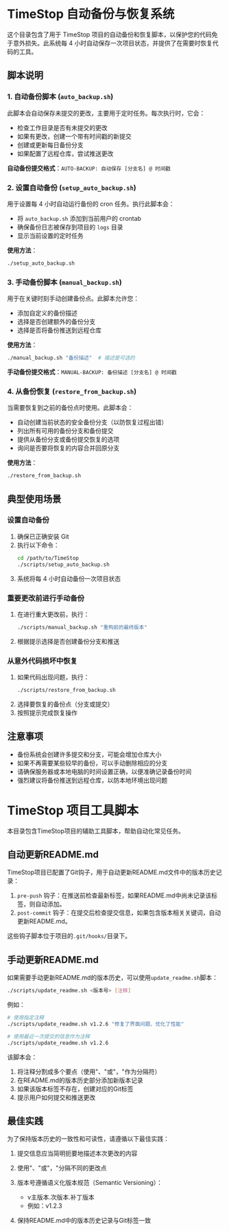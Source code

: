 # TimeStop 自动备份与恢复系统

这个目录包含了用于 TimeStop 项目的自动备份和恢复脚本，以保护您的代码免于意外损失。此系统每 4 小时自动保存一次项目状态，并提供了在需要时恢复代码的工具。

## 脚本说明

### 1. 自动备份脚本 (`auto_backup.sh`)

此脚本会自动保存未提交的更改，主要用于定时任务。每次执行时，它会：

- 检查工作目录是否有未提交的更改
- 如果有更改，创建一个带有时间戳的新提交
- 创建或更新每日备份分支
- 如果配置了远程仓库，尝试推送更改

**自动备份提交格式**：`AUTO-BACKUP: 自动保存 [分支名] @ 时间戳`

### 2. 设置自动备份 (`setup_auto_backup.sh`)

用于设置每 4 小时自动运行备份的 cron 任务。执行此脚本会：

- 将 `auto_backup.sh` 添加到当前用户的 crontab
- 确保备份日志被保存到项目的 `logs` 目录
- 显示当前设置的定时任务

**使用方法**：
```bash
./setup_auto_backup.sh
```

### 3. 手动备份脚本 (`manual_backup.sh`)

用于在关键时刻手动创建备份点。此脚本允许您：

- 添加自定义的备份描述
- 选择是否创建额外的备份分支
- 选择是否将备份推送到远程仓库

**使用方法**：
```bash
./manual_backup.sh "备份描述"  # 描述是可选的
```

**手动备份提交格式**：`MANUAL-BACKUP: 备份描述 [分支名] @ 时间戳`

### 4. 从备份恢复 (`restore_from_backup.sh`)

当需要恢复到之前的备份点时使用。此脚本会：

- 自动创建当前状态的安全备份分支（以防恢复过程出错）
- 列出所有可用的备份分支和备份提交
- 提供从备份分支或备份提交恢复的选项
- 询问是否要将恢复的内容合并回原分支

**使用方法**：
```bash
./restore_from_backup.sh
```

## 典型使用场景

### 设置自动备份

1. 确保已正确安装 Git
2. 执行以下命令：
   ```bash
   cd /path/to/TimeStop
   ./scripts/setup_auto_backup.sh
   ```
3. 系统将每 4 小时自动备份一次项目状态

### 重要更改前进行手动备份

1. 在进行重大更改前，执行：
   ```bash
   ./scripts/manual_backup.sh "重构前的最终版本"
   ```
2. 根据提示选择是否创建备份分支和推送

### 从意外代码损坏中恢复

1. 如果代码出现问题，执行：
   ```bash
   ./scripts/restore_from_backup.sh
   ```
2. 选择要恢复的备份点（分支或提交）
3. 按照提示完成恢复操作

## 注意事项

- 备份系统会创建许多提交和分支，可能会增加仓库大小
- 如果不再需要某些较早的备份，可以手动删除相应的分支
- 请确保服务器或本地电脑的时间设置正确，以便准确记录备份时间
- 强烈建议将备份推送到远程仓库，以防本地环境出现问题

# TimeStop 项目工具脚本

本目录包含TimeStop项目的辅助工具脚本，帮助自动化常见任务。

## 自动更新README.md

TimeStop项目已配置了Git钩子，用于自动更新README.md文件中的版本历史记录：

1. `pre-push` 钩子：在推送前检查最新标签，如果README.md中尚未记录该标签，则自动添加。
2. `post-commit` 钩子：在提交后检查提交信息，如果包含版本相关关键词，自动更新README.md。

这些钩子脚本位于项目的`.git/hooks/`目录下。

## 手动更新README.md

如果需要手动更新README.md的版本历史，可以使用`update_readme.sh`脚本：

```bash
./scripts/update_readme.sh <版本号> [注释]
```

例如：

```bash
# 使用指定注释
./scripts/update_readme.sh v1.2.6 "修复了界面问题、优化了性能"

# 使用最近一次提交的信息作为注释
./scripts/update_readme.sh v1.2.6
```

该脚本会：

1. 将注释分割成多个要点（使用"、"或"，"作为分隔符）
2. 在README.md的版本历史部分添加新版本记录
3. 如果该版本标签不存在，创建对应的Git标签
4. 提示用户如何提交和推送更改

## 最佳实践

为了保持版本历史的一致性和可读性，请遵循以下最佳实践：

1. 提交信息应当简明扼要地描述本次更改的内容
2. 使用"、"或"，"分隔不同的更改点
3. 版本号遵循语义化版本规范（Semantic Versioning）：
   - v主版本.次版本.补丁版本
   - 例如：v1.2.3

4. 保持README.md中的版本历史记录与Git标签一致 